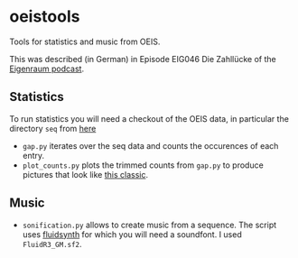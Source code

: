 # oeistools
Tools for statistics and music from OEIS.

This was described (in German) in Episode EIG046 Die Zahllücke of the [Eigenraum
podcast](https://eigenpod.de).

## Statistics

To run statistics you will need a checkout of the OEIS data, in particular the
directory `seq` from [here](https://github.com/oeis/oeisdata)

- `gap.py` iterates over the seq data and counts the occurences of each entry.
- `plot_counts.py` plots the trimmed counts from `gap.py` to produce pictures
  that look like [this classic](https://oeis.org/wiki/Frequency_of_appearance_in_the_OEIS_database).

## Music

- `sonification.py` allows to create music from a sequence. The script uses [fluidsynth](https://www.fluidsynth.org/) for which you will need a soundfont. I used `FluidR3_GM.sf2`.
